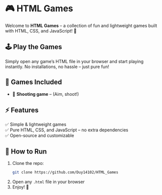 # 🎮 HTML Games 

Welcome to **HTML Games** – a collection of fun and lightweight games built with HTML, CSS, and JavaScript! 🚀  

## 🕹️ Play the Games  
Simply open any game’s HTML file in your browser and start playing instantly. No installations, no hassle – just pure fun!  

## 📜 Games Included  
- 🔫 **Shooting game** – (Aim, shoot!)  

## ⚡ Features  
✅ Simple & lightweight games  
✅ Pure HTML, CSS, and JavaScript – no extra dependencies  
✅ Open-source and customizable  

## 🔧 How to Run  
1. Clone the repo:  
   ```bash
   git clone https://github.com/Duy14102/HTML_Games
   ```
2. Open any `.html` file in your browser
3. Enjoy! 🎉
